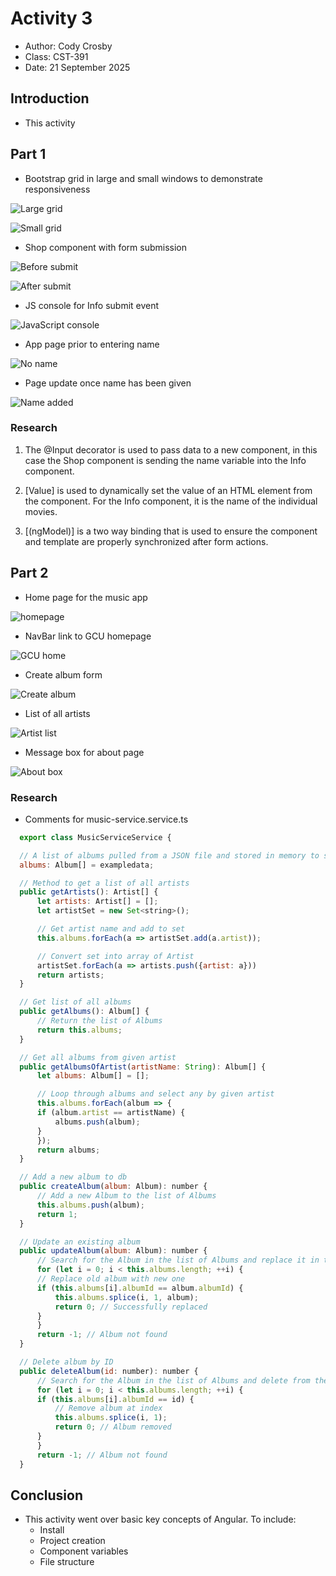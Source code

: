 # Activity 3

 - Author:  Cody Crosby
 - Class: CST-391
 - Date:  21 September 2025

## Introduction

 - This activity 

## Part 1 

 - Bootstrap grid in large and small windows to demonstrate responsiveness

 ![Large grid](images/large.png)

 ![Small grid](images/small.png)

 - Shop component with form submission

 ![Before submit](images/unknown-name.png)

 ![After submit](images/updated-name.png)

 - JS console for Info submit event

 ![JavaScript console](images/onSubmit-Console.png)

 - App page prior to entering name
 
 ![No name](images/no-name.png)

 - Page update once name has been given

 ![Name added](images/name-added.png)

### Research 

 1. The @Input decorator is used to pass data to a new component, in this case the Shop component is sending the name variable into the Info component.

 2. [Value] is used to dynamically set the value of an HTML element from the component. For the Info component, it is the name of the individual movies.

 3. [(ngModel)] is a two way binding that is used to ensure the component and template are properly synchronized after form actions.

## Part 2

 - Home page for the music app

 ![homepage](images/homepage.png)

 - NavBar link to GCU homepage

 ![GCU home](images/gcu.png)

 - Create album form 

 ![Create album](images/create.png)

 - List of all artists

 ![Artist list](images/artist.png)

 - Message box for about page
 
 ![About box](images/about.png)

 ### Research

  - Comments for music-service.service.ts

  ```JavaScript
    export class MusicServiceService {

    // A list of albums pulled from a JSON file and stored in memory to serve as the database
    albums: Album[] = exampledata;

    // Method to get a list of all artists
    public getArtists(): Artist[] {
        let artists: Artist[] = [];
        let artistSet = new Set<string>();

        // Get artist name and add to set
        this.albums.forEach(a => artistSet.add(a.artist));

        // Convert set into array of Artist
        artistSet.forEach(a => artists.push({artist: a}))
        return artists;
    }

    // Get list of all albums
    public getAlbums(): Album[] {
        // Return the list of Albums
        return this.albums;
    }

    // Get all albums from given artist
    public getAlbumsOfArtist(artistName: String): Album[] {
        let albums: Album[] = [];

        // Loop through albums and select any by given artist
        this.albums.forEach(album => {
        if (album.artist == artistName) {
            albums.push(album);
        }
        });
        return albums;
    }

    // Add a new album to db
    public createAlbum(album: Album): number {
        // Add a new Album to the list of Albums
        this.albums.push(album);
        return 1;
    }

    // Update an existing album
    public updateAlbum(album: Album): number {
        // Search for the Album in the list of Albums and replace it in the list
        for (let i = 0; i < this.albums.length; ++i) {
        // Replace old album with new one
        if (this.albums[i].albumId == album.albumId) {
            this.albums.splice(i, 1, album);
            return 0; // Successfully replaced
        }
        }
        return -1; // Album not found
    }

    // Delete album by ID
    public deleteAlbum(id: number): number {
        // Search for the Album in the list of Albums and delete from the list
        for (let i = 0; i < this.albums.length; ++i) {
        if (this.albums[i].albumId == id) {
            // Remove album at index
            this.albums.splice(i, 1);
            return 0; // Album removed
        }
        }
        return -1; // Album not found
    } 
  ```

## Conclusion

 - This activity went over basic key concepts of Angular. To include:
    - Install
    - Project creation
    - Component variables
    - File structure

